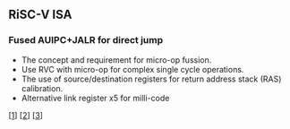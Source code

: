 RiSC-V ISA
------------------------------------

### Fused AUIPC+JALR for direct jump
- The concept and requirement for micro-op fussion.
- Use RVC with micro-op for complex single cycle operations.
- The use of source/destination registers for return address stack (RAS) calibration.
- Alternative link register x5 for milli-code

[[1](https://groups.google.com/a/groups.riscv.org/forum/#!msg/isa-dev/uZUTszCtgAA/ioz2o3iJCgAJ)]
[[2](https://groups.google.com/a/groups.riscv.org/forum/#!msg/isa-dev/uZUTszCtgAA/wZkm4MmOCgAJ)]
[[3](https://groups.google.com/a/groups.riscv.org/forum/#!msg/isa-dev/uZUTszCtgAA/f3jDhbjEAAAJ)]
